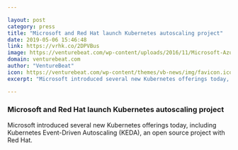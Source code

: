 ```yaml
---

layout: post
category: press
title: "Microsoft and Red Hat launch Kubernetes autoscaling project"
date: 2019-05-06 15:46:48
link: https://vrhk.co/2DPVBus
image: https://venturebeat.com/wp-content/uploads/2016/11/Microsoft-Azure-Containers-Novet.jpg?w=1200&strip=all
domain: venturebeat.com
author: "VentureBeat"
icon: https://venturebeat.com/wp-content/themes/vb-news/img/favicon.ico
excerpt: "Microsoft introduced several new Kubernetes offerings today, including Kubernetes Event-Driven Autoscaling (KEDA), an open source project with Red Hat."

---
```


### Microsoft and Red Hat launch Kubernetes autoscaling project

Microsoft introduced several new Kubernetes offerings today, including Kubernetes Event-Driven Autoscaling (KEDA), an open source project with Red Hat.